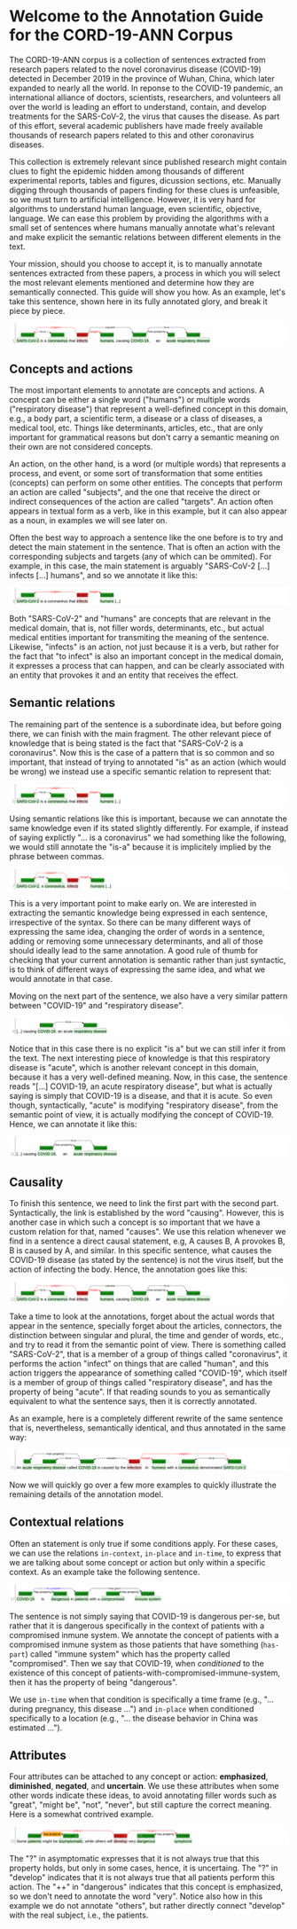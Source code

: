 # Welcome to the Annotation Guide for the CORD-19-ANN Corpus

The CORD-19-ANN corpus is a collection of sentences extracted from research papers related to the novel coronavirus disease (COVID-19) detected in December 2019 in the province of Wuhan, China, which later expanded to nearly all the world. In reponse to the COVID-19 pandemic, an international alliance of doctors, scientists, researchers, and volunteers all over the world is leading an effort to understand, contain, and develop treatments for the SARS-CoV-2, the virus that causes the disease. As part of this effort, several academic publishers have made freely available thousands of research papers related to this and other coronavirus diseases.

This collection is extremely relevant since published research might contain clues to fight the epidemic hidden among thousands of different experimental reports, tables and figures, dicussion sections, etc. Manually digging through thousands of papers finding for these clues is unfeasible, so we must turn to artificial intelligence. However, it is very hard for algorithms to understand human language, even scientific, objective, language. We can ease this problem by providing the algorithms with a small set of sentences where humans manually annotate what's relevant and make explicit the semantic relations between different elements in the text.

Your mission, should you choose to accept it, is to manually annotate sentences extracted from these papers, a process in which you will select the most relevant elements mentioned and determine how they are semantically connected. This guide will show you how. As an example, let's take this sentence, shown here in its fully annotated glory, and break it piece by piece.

![](img1.png)

## Concepts and actions

The most important elements to annotate are concepts and actions. A concept can be either a single word ("humans") or multiple words ("respiratory disease") that represent a well-defined concept in this domain, e.g., a body part, a scientific term, a disease or a class of diseases, a medical tool, etc. Things like determinants, articles, etc., that are only important for grammatical reasons but don't carry a semantic meaning on their own are not considered concepts. 

An action, on the other hand, is a word (or multiple words) that represents a process, and event, or some sort of transformation that some entities (concepts) can perform on some other entities. The concepts that perform an action are called "subjects", and the one that receive the direct or indirect consequences of the action are called "targets". An action often appears in textual form as a verb, like in this example, but it can also appear as a noun, in examples we will see later on.

Often the best way to approach a sentence like the one before is to try and detect the main statement in the sentence. That is often an action with the corresponding subjects and targets (any of which can be ommited). For example, in this case, the main statement is arguably "SARS-CoV-2 [...] infects [...] humans", and so we annotate it like this:

![](img2.png)

Both "SARS-CoV-2" and "humans" are concepts that are relevant in the medical domain, that is, not filler words, determinants, etc., but actual medical entities important for transmiting the meaning of the sentence. Likewise, "infects" is an action, not just because it is a verb, but rather for the fact that "to infect" is also an important concept in the medical domain, it expresses a process that can happen, and can be clearly associated with an entity that provokes it and an entity that receives the effect.

## Semantic relations

The remaining part of the sentence is a subordinate idea, but before going there, we can finish with the main fragment. The other relevant piece of knowledge that is being stated is the fact that "SARS-CoV-2 is a coronavirus". Now this is the case of a pattern that is so common and so important, that instead of trying to annotated "is" as an action (which would be wrong) we instead use a specific semantic relation to represent that:

![](img3.png)

Using semantic relations like this is important, because we can annotate the same knowledge even if its stated slightly differently. For example, if instead of saying explictly "... is a coronavirus" we had something like the following, we would still annotate the "is-a" because it is implicitely implied by the phrase between commas.

![](img4.png)

This is a very important point to make early on. We are interested in extracting the semantic knowledge being expressed in each sentence, irrespective of the syntax. So there can be many different ways of expressing the same idea, changing the order of words in a sentence, adding or removing some unnecessary determinants, and all of those should ideally lead to the same annotation. A good rule of thumb for checking that your current annotation is semantic rather than just syntactic, is to think of different ways of expressing the same idea, and what we would annotate in that case.

Moving on the next part of the sentence, we also have a very similar pattern between "COVID-19" and "respiratory disease".

![](img5.png)

Notice that in this case there is no explicit "is a" but we can still infer it from the text. The next interesting piece of knowledge is that this respiratory disease is "acute", which is another relevant concept in this domain, because it has a very well-defined meaning. Now, in this case, the sentence reads "[...] COVID-19, an acute respiratory disease", but what is actually saying is simply that COVID-19 is a disease, and that it is acute. So even though, syntactically, "acute" is modifying "respiratory disease", from the semantic point of view, it is actually modifying the concept of COVID-19. Hence, we can annotate it like this:

![](img6.png)

## Causality

To finish this sentence, we need to link the first part with the second part. Syntactically, the link is established by the word "causing". However, this is another case in which such a concept is so important that we have a custom relation for that, named "causes". We use this relation whenever we find in a sentence a direct causal statement, e.g, A causes B, A provokes B, B is caused by A, and similar. In this specific sentence, what causes the COVID-19 disease (as stated by the sentence) is not the virus itself, but the action of infecting the body. Hence, the annotation goes like this:

![](img7.png)

Take a time to look at the annotations, forget about the actual words that appear in the sentence, specially forget about the articles, connectors, the distinction between singular and plural, the time and gender of words, etc., and try to read it from the semantic point of view. There is something called "SARS-CoV-2", that is a member of a group of things called "coronavirus", it performs the action "infect" on things that are called "human", and this action triggers the appearance of something called "COVID-19", which itself is a member of group of things called "respiratory disease", and has the property of being "acute". If that reading sounds to you as semantically equivalent to what the sentence says, then it is correctly annotated.

As an example, here is a completely different rewrite of the same sentence that is, nevertheless, semantically identical, and thus annotated in the same way:

![](img8.png)

Now we will quickly go over a few more examples to quickly illustrate the remaining details of the annotation model.

## Contextual relations

Often an statement is only true if some conditions apply. For these cases, we can use the relations `in-context`, `in-place` and `in-time`, to express that we are talking about some concept or action but only within a specific context. As an example take the following sentence.

![](img9.png)

The sentence is not simply saying that COVID-19 is dangerous per-se, but rather that it is dangerous specifically in the context of patients with a compromised inmune system. We annotate the concept of patients with a compromised inmune system as those patients that have something (`has-part`) called "immune system" which has the property called "compromised". Then we say that COVID-19, when _conditioned_ to the existence of this concept of patients-with-compromised-immune-system, then it has the property of being "dangerous".

We use `in-time` when that condition is specifically a time frame (e.g., "... during pregnancy, this disease ...") and `in-place` when conditioned specifically to a location (e.g., "... the disease behavior in China was estimated ...").

## Attributes

Four attributes can be attached to any concept or action: **emphasized**, **diminished**, **negated**, and **uncertain**. We use these attributes when some other words indicate these ideas, to avoid annotating filler words such as "great", "might be", "not", "never", but still capture the correct meaning. Here is a somewhat contrived example.

![](img10.png)

The "?" in asymptomatic expresses that it is not always true that this property holds, but only in some cases, hence, it is uncertaing. The "?" in "develop" indicates that it is not always true that all patients perform this action. The "++" in "dangerous" indicates that this concept is emphasized, so we don't need to annotate the word "very". Notice also how in this example we do not annotate "others", but rather directly connect "develop" with the real subject, i.e., the patients.

